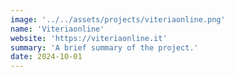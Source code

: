 ```yaml
---
image: '../../assets/projects/viteriaonline.png'
name: 'Viteriaonline'
website: 'https://viteriaonline.it'
summary: 'A brief summary of the project.'
date: 2024-10-01
---
```


